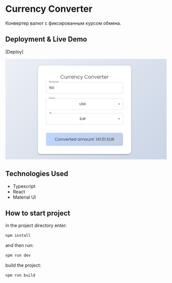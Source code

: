 # Currency Converter

Конвертер валют с фиксированным курсом обмена.

## Deployment & Live Demo

[Deploy]

<img src="./src/assets/converterPreview.png" alt="preview" />

## Technologies Used

- Typescript
- React
- Material UI

## How to start project

in the project directory enter:

```js
npm install
```

and then run:

```js
npm run dev
```

build the project:

```js
npm run build
```
